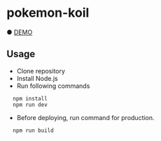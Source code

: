 # pokemon-koil

● <a href="https://hisamikurita.github.io/pokemon-koil/">DEMO</a>

## Usage

- Clone repository<br>
- Install Node.js<br>
- Run following commands<br>

```
  npm install
  npm run dev
```

- Before deploying, run command for production.<br>

```
  npm run build
```
